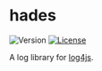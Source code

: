 # hades
![Version](https://img.shields.io/github/package-json/v/zheung/hades?style=flat-square)
[![License](https://img.shields.io/github/license/zheung/hades?style=flat-square)](https://www.gnu.org/licenses/lgpl-3.0-standalone.html)

A log library for [log4js](https://github.com/log4js-node/log4js-node).